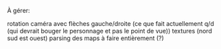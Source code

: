 À gérer:

rotation caméra avec flèches gauche/droite (ce que fait actuellement q/d (qui devrait bouger le personnage et pas le point de vue))
textures (nord sud est ouest)
parsing des maps à faire entièrement (?)